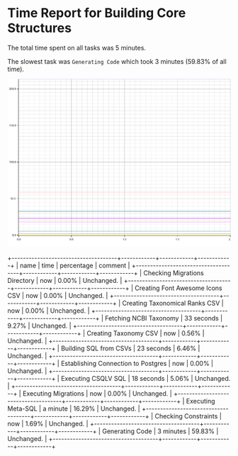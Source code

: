 # Time Report for Building Core Structures

The total time spent on all tasks was 5 minutes.

The slowest task was `Generating Code` which took 3 minutes (59.83% of all time).

![Plot](time_requirements_report.png)

+-------------------------------------+------------+------------+------------+
| name                                | time       | percentage | comment    |
+-------------------------------------+------------+------------+------------+
| Checking Migrations Directory       | now        | 0.00%      | Unchanged. |
+-------------------------------------+------------+------------+------------+
| Creating Font Awesome Icons CSV     | now        | 0.00%      | Unchanged. |
+-------------------------------------+------------+------------+------------+
| Creating Taxonomical Ranks CSV      | now        | 0.00%      | Unchanged. |
+-------------------------------------+------------+------------+------------+
| Fetching NCBI Taxonomy              | 33 seconds | 9.27%      | Unchanged. |
+-------------------------------------+------------+------------+------------+
| Creating Taxonomy CSV               | now        | 0.56%      | Unchanged. |
+-------------------------------------+------------+------------+------------+
| Building SQL from CSVs              | 23 seconds | 6.46%      | Unchanged. |
+-------------------------------------+------------+------------+------------+
| Establishing Connection to Postgres | now        | 0.00%      | Unchanged. |
+-------------------------------------+------------+------------+------------+
| Executing CSQLV SQL                 | 18 seconds | 5.06%      | Unchanged. |
+-------------------------------------+------------+------------+------------+
| Executing Migrations                | now        | 0.00%      | Unchanged. |
+-------------------------------------+------------+------------+------------+
| Executing Meta-SQL                  | a minute   | 16.29%     | Unchanged. |
+-------------------------------------+------------+------------+------------+
| Checking Constraints                | now        | 1.69%      | Unchanged. |
+-------------------------------------+------------+------------+------------+
| Generating Code                     | 3 minutes  | 59.83%     | Unchanged. |
+-------------------------------------+------------+------------+------------+
